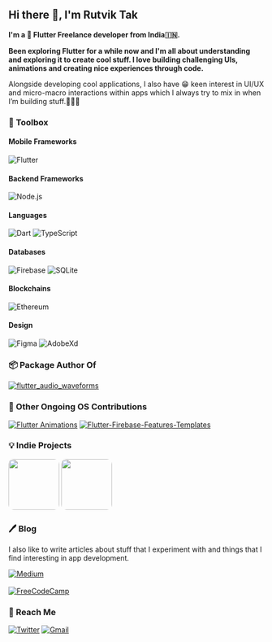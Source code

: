 ## Hi there 👋, I'm Rutvik Tak

**I'm a 💙 Flutter Freelance developer from India🇮🇳.**
</br>

**Been exploring Flutter for a while now and I'm all about understanding and exploring it to create cool stuff. I love building challenging UIs, animations and creating nice experiences through code.**

Alongside developing cool applications, I also have 😁 keen interest in UI/UX and micro-macro interactions within apps which I always try to mix in when I’m building stuff.🧑🏽‍💻 


### 🧰 Toolbox

#### Mobile Frameworks
![Flutter](https://img.shields.io/badge/Flutter-02569B?style=for-the-badge&logo=flutter&logoColor=white) 

#### Backend Frameworks
![Node.js](https://img.shields.io/badge/Node.js-339933?style=for-the-badge&logo=nodedotjs&logoColor=white)

#### Languages

![Dart](https://img.shields.io/badge/Dart-0175C2?style=for-the-badge&logo=dart&logoColor=white) 
![TypeScript](https://img.shields.io/badge/TypeScript-007ACC?style=for-the-badge&logo=typescript&logoColor=white)


#### Databases
![Firebase](https://img.shields.io/badge/firebase-ffca28?style=for-the-badge&logo=firebase&logoColor=black)
![SQLite](https://img.shields.io/badge/SQLite-07405E?style=for-the-badge&logo=sqlite&logoColor=white)

#### Blockchains
![Ethereum](https://img.shields.io/badge/Ethereum-A6A9AA?style=for-the-badge&logo=ethereum&logoColor=white)

#### Design
![Figma](https://img.shields.io/badge/Figma-F24E1E?style=for-the-badge&logo=figma&logoColor=white)
![AdobeXd](https://img.shields.io/badge/Adobe%20XD-470137?style=for-the-badge&logo=Adobe%20XD&logoColor=#FF61F6)
</br>

### 📦 Package Author Of

<p>
  
[![flutter_audio_waveforms](https://github-readme-stats.vercel.app/api/pin/?username=rutvik110&repo=flutter_audio_waveforms&show_owner=true)](https://github.com/rutvik110/flutter_audio_waveforms)
  
</p>


### 📖 Other Ongoing OS Contributions

<p>
  
[![Flutter Animations](https://github-readme-stats.vercel.app/api/pin/?username=rutvik110&repo=Flutter-Animations&show_owner=true)](https://github.com/rutvik110/Flutter-Animations) [![Flutter-Firebase-Features-Templates](https://github-readme-stats.vercel.app/api/pin/?username=rutvik110&repo=Flutter-Firebase-Features-Templates&show_owner=true)](https://github.com/rutvik110/Flutter-Firebase-Features-Templates)

</p>

### 💡 Indie Projects

[<img src="https://play-lh.googleusercontent.com/FKTVZYYj2_F7rGbKy9mm6QP3mgfrkX0kk_Kewq594JrBQawK9GOZGW5i-boFg6fPJJc=s360-rw" height="100" width="100" style="border-radius:10px;">](https://play.google.com/store/apps/details?id=com.erapp.era) [<img src="https://www.notion.so/image/https%3A%2F%2Fs3-us-west-2.amazonaws.com%2Fsecure.notion-static.com%2Fe81d6d26-d23a-4dd3-a30b-4899f358da7a%2Flets_talk.png?table=block&id=e0dde8f9-d358-4d4d-a0cf-d36ea7937645&spaceId=753c3c75-c788-421b-b759-6de577f28f56&width=3070&userId=ad3ea218-1c94-4c4a-8cbc-df7ce83e823d&cache=v2" height="100" width="100" style="border-radius:10px;">](https://www.notion.so/Let-s-Talk-User-Doc-e0dde8f9d3584d4da0cfd36ea7937645)

### 🖊️ Blog

I also like to write articles about stuff that I experiment with and things that I find interesting in app development.

[![Medium](https://img.shields.io/badge/Medium-12100E?style=for-the-badge&logo=medium&logoColor=white)](https://medium.com/@takrutvik)
</br></br>
[![FreeCodeCamp](https://img.shields.io/badge/Freecodecamp-%23123.svg?&style=for-the-badge&logo=freecodecamp&logoColor=green)](https://www.freecodecamp.org/news/author/rutvik/)



<!-- ### ⚙️ Github Stats -->
<!-- [![Top Langs](https://github-readme-stats.vercel.ap/api/top-langs/?username=rutvik110&layout=compact&hide=javascript,html,css)](https://github.com/anuraghazra/github-readme-stats) -->

<!-- [![Rutvik's wakatime stats](https://github-readme-stats.vercel.app/api/wakatime?username=rutvik110)](https://github.com/anuraghazra/github-readme-stats) -->


<!-- [![Rutvik's GitHub stats](https://github-readme-stats.vercel.app/api?username=rutvik110&theme=tokyonight&count_private=true&show_icons=true)](https://github.com/anuraghazra/github-readme-stats) -->

### 👋 Reach Me
[![Twitter](https://img.shields.io/badge/Twitter-1DA1F2?style=for-the-badge&logo=twitter&logoColor=white)](https://twitter.com/TakRutvik)
[![Gmail](https://img.shields.io/badge/Gmail-D14836?style=for-the-badge&logo=gmail&logoColor=white)](https://mail.google.com/mail/u/0/?fs=1&tf=cm&to=takrutvik@gmail.com)    

